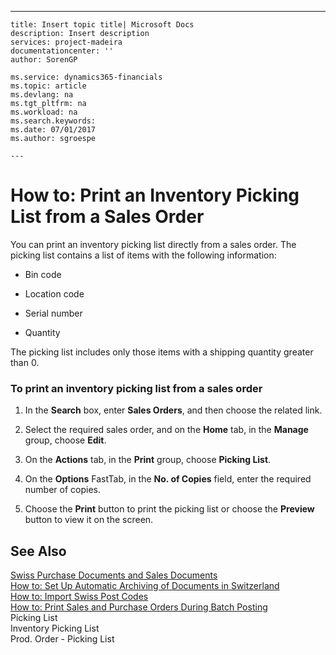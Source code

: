 ---
    title: Insert topic title| Microsoft Docs
    description: Insert description
    services: project-madeira
    documentationcenter: ''
    author: SorenGP

    ms.service: dynamics365-financials
    ms.topic: article
    ms.devlang: na
    ms.tgt_pltfrm: na
    ms.workload: na
    ms.search.keywords:
    ms.date: 07/01/2017
    ms.author: sgroespe

    ---
# How to: Print an Inventory Picking List from a Sales Order
You can print an inventory picking list directly from a sales order. The picking list contains a list of items with the following information:  
  
-   Bin code  
  
-   Location code  
  
-   Serial number  
  
-   Quantity  
  
 The picking list includes only those items with a shipping quantity greater than 0.  
  
### To print an inventory picking list from a sales order  
  
1.  In the **Search** box, enter **Sales Orders**, and then choose the related link.  
  
2.  Select the required sales order, and on the **Home** tab, in the **Manage** group, choose **Edit**.  
  
3.  On the **Actions** tab, in the **Print** group, choose **Picking List**.  
  
4.  On the **Options** FastTab, in the **No. of Copies** field, enter the required number of copies.  
  
5.  Choose the **Print** button to print the picking list or choose the **Preview** button to view it on the screen.  
  
## See Also  
 [Swiss Purchase Documents and Sales Documents](../../LocalFunctionalityForMicrosoftDynamicsNav2016/Switzerland/swiss-purchase-documents-and-sales-documents.md)   
 [How to: Set Up Automatic Archiving of Documents in Switzerland](../../LocalFunctionalityForMicrosoftDynamicsNav2016/Switzerland/how-to-set-up-automatic-archiving-of-documents-in-switzerland.md)   
 [How to: Import Swiss Post Codes](../../LocalFunctionalityForMicrosoftDynamicsNav2016/Switzerland/how-to-import-swiss-post-codes.md)   
 [How to: Print Sales and Purchase Orders During Batch Posting](../../LocalFunctionalityForMicrosoftDynamicsNav2016/Austria/how-to-print-sales-and-purchase-orders-during-batch-posting.md)   
 Picking List   
 Inventory Picking List   
 Prod. Order - Picking List